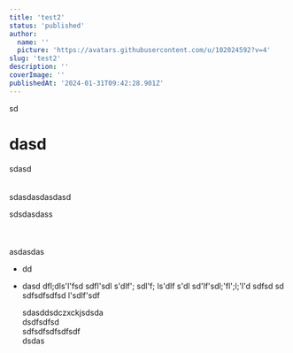 ```yaml
---
title: 'test2'
status: 'published'
author:
  name: ''
  picture: 'https://avatars.githubusercontent.com/u/102024592?v=4'
slug: 'test2'
description: ''
coverImage: ''
publishedAt: '2024-01-31T09:42:28.901Z'
---
```


sd

# dasd

sdasd\
\
\
sdasdasdasdasd

sdsdasdass\
\
\
\
asdasdas

- dd
- dasd dfl;dls'l'fsd sdfl'sdl s'dlf'; sdl'f; ls'dlf s'dl sd'lf'sdl;'fl';l;'l'd sdfsd sd sdfsdfsdfsd l'sdlf'sdf

  sdasddsdczxckjsdsda\
  dsdfsdfsd\
  sdfsdfsdfsdfsdf \
  dsdas